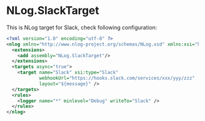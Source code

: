 # NLog.SlackTarget

This is NLog target for Slack, check following configuration:

```xml
<?xml version="1.0" encoding="utf-8" ?>
<nlog xmlns="http://www.nlog-project.org/schemas/NLog.xsd" xmlns:xsi="http://www.w3.org/2001/XMLSchema-instance" autoReload="true">
  <extensions>
    <add assembly="NLog.SlackTarget"/>
  </extensions>
  <targets async="true">
    <target name="Slack" xsi:type="Slack"
            webhookUrl="https://hooks.slack.com/services/xxx/yyy/zzz"
            layout="${message}" />
  </targets>
  <rules>
    <logger name="*" minlevel="Debug" writeTo="Slack" />
  </rules>
</nlog>
```
